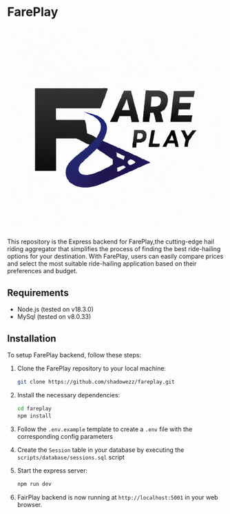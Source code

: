 # FarePlay

![FarePlay Logo](fareplay_logo.png)

This repository is the Express backend for FarePlay,the cutting-edge hail riding aggregator that simplifies the process of finding the best ride-hailing options for your destination. With FarePlay, users can easily compare prices and select the most suitable ride-hailing application based on their preferences and budget.

## Requirements
- Node.js (tested on v18.3.0)
- MySql (tested on v8.0.33)

## Installation

To setup FarePlay backend, follow these steps:

1. Clone the FarePlay repository to your local machine:
   ```bash
   git clone https://github.com/shadowezz/fareplay.git
   ```

2. Install the necessary dependencies:
   ```bash
   cd fareplay
   npm install
   ```

3. Follow the `.env.example` template to create a `.env` file with the corresponding config parameters

4. Create the `Session` table in your database by executing the `scripts/database/sessions.sql` script

4. Start the express server:
   ```bash
   npm run dev
   ```

5. FairPlay backend is now running at `http://localhost:5001` in your web browser.